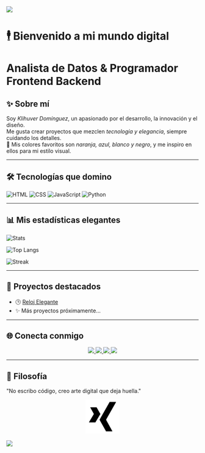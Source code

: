<img src="https://capsule-render.vercel.app/api?type=waving&color=0:000000,50:0f0f0f,100:ff6600&height=200&section=header&text=Klihuver%20Dominguez&fontColor=ffffff&fontSize=45&fontAlignY=35" />

# 🕴 Bienvenido a mi mundo digital  
# Analista de Datos & Programador Frontend Backend
## ✨ Sobre mí  

Soy *Klihuver Domínguez*, un apasionado por el desarrollo, la innovación y el diseño.  
Me gusta crear proyectos que mezclen *tecnología y elegancia*, siempre cuidando los detalles.  
🎨 Mis colores favoritos son *naranja, azul, blanco y negro*, y me inspiro en ellos para mi estilo visual.  
  

---

## 🛠 Tecnologías que domino  
![HTML](https://img.shields.io/badge/HTML5-FF6600?logo=html5&logoColor=fff)
![CSS](https://img.shields.io/badge/CSS3-1572B6?logo=css3&logoColor=fff)
![JavaScript](https://img.shields.io/badge/JavaScript-000000?logo=javascript&logoColor=f7df1e)
![Python](https://img.shields.io/badge/Python-3776AB?logo=python&logoColor=fff)

---

## 📊 Mis estadísticas elegantes  
![Stats](https://github-readme-stats.vercel.app/api?username=klihuver&show_icons=true&bg_color=000000&title_color=FF6600&text_color=FFFFFF&icon_color=1572B6)  

![Top Langs](https://github-readme-stats.vercel.app/api/top-langs/?username=klihuver&layout=compact&bg_color=000000&title_color=FF6600&text_color=FFFFFF)  

![Streak](https://github-readme-streak-stats.herokuapp.com?user=klihuver&theme=black-ice&background=000000&stroke=FFFFFF&ring=FF6600&fire=FF6600&currStreakLabel=1572B6)

---

## 🚀 Proyectos destacados  
- 🕒 [Reloj Elegante](https://klihuver.github.io/reloj-js./)  
- ✨ Más proyectos próximamente...  
---

## 🌐 Conecta conmigo

<p align="center">
  <a href="https://www.linkedin.com/in/klihuver" target="_blank">
    <img src="https://img.shields.io/badge/LinkedIn-%230077B5.svg?&style=for-the-badge&logo=linkedin&logoColor=white" />
  </a>
  <a href="https://www.facebook.com/klihuver" target="_blank">
    <img src="https://img.shields.io/badge/Facebook-%231877F2.svg?&style=for-the-badge&logo=facebook&logoColor=white" />
  </a>
  <a href="https://www.instagram.com/klihuver" target="_blank">
    <img src="https://img.shields.io/badge/Instagram-%23E4405F.svg?&style=for-the-badge&logo=instagram&logoColor=white" />
  </a>
  <a href="https://www.tiktok.com/@klihuver" target="_blank">
    <img src="https://img.shields.io/badge/TikTok-%23000000.svg?&style=for-the-badge&logo=tiktok&logoColor=white" />
  </a>
</p>

---

## 👑 Filosofía  
"No escribo código, creo arte digital que deja huella."  

<!-- Footer con logo -->
<p align="center">
  <img src="Icon.png" alt="Firma Klihuver" width="90"/>
</p>

<img src="https://capsule-render.vercel.app/api?type=waving&color=0:ff6600,50:000000,100:0f0f0f&height=100&section=footer"/>
